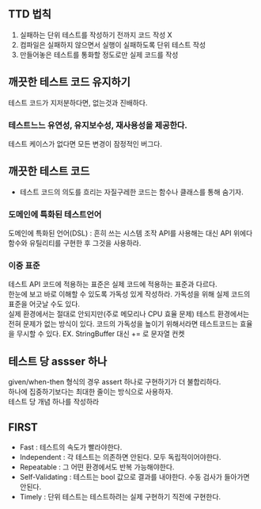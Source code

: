 ## TTD 법칙
1. 실패하는 단위 테스트를 작성하기 전까지 코드 작성 X
2. 컴파일은 실패하지 않으면서 실행이 실패하도록 단위 테스트 작성
3. 만들어놓은 테스트를 통화할 정도로만 실제 코드를 작성

## 깨끗한 테스트 코드 유지하기
테스트 코드가 지저분하다면, 없는것과 진배하다.  

### 테스트느느 유연성, 유지보수성, 재사용성을 제공한다.
테스트 케이스가 없다면 모든 변경이 잠정적인 버그다.

## 깨끗한 테스트 코드
- 테스트 코드의 의도를 흐리는 자질구레한 코드는 함수나 클래스를 통해 숨기자.
### 도메인에 특화된 테스트언어
도메인에 특화된 언어(DSL) : 흔히 쓰는 시스템 조작 API를 사용해는 대신 API 위에다 함수와 유틸리티를 구현한 후 그것을 사용하라.

### 이중 표준
테스트 API 코드에 적용하는 표준은 실제 코드에 적용하는 표준과 다르다.  
한눈에 보고 바로 이해할 수 있도록 가독성 있게 작성하라. 가독성을 위해 실제 코드의 표준을 어긋날 수도 있다.   
실제 환경에서는 절대로 안되지만(주로 메모리나 CPU 효율 문제) 테스트 환경에서는 전혀 문제가 없는 방식이 있다.  코드의 가독성을 높이기 위해서라면 테스트코드는 효율을 무시할 수 있다.
EX. StringBuffer 대신 += 로 문자열 컨켓

## 테스트 당 assser 하나
given/when-then 형식의 경우 assert 하나로 구현하기가 더 불합리하다.  
하나에 집중하기보다는 최대한 줄이는 방식으로 사용하자.  
테스트 당 개념 하나를 작성하라

## FIRST
- Fast : 테스트의 속도가 빨라야한다.  
- Independent : 각 테스트는 의존하면 안된다. 모두 독립적이어야한다.  
- Repeatable : 그 어떤 환경에서도 반복 가능해야한다.  
- Self-Validating : 테스트는 bool 값으로 결과를 내야한다. 수동 검사가 들아가면 안된다.  
- Timely : 단위 테스트는 테스트하려는 실제 구현하기 직전에 구현한다.  
